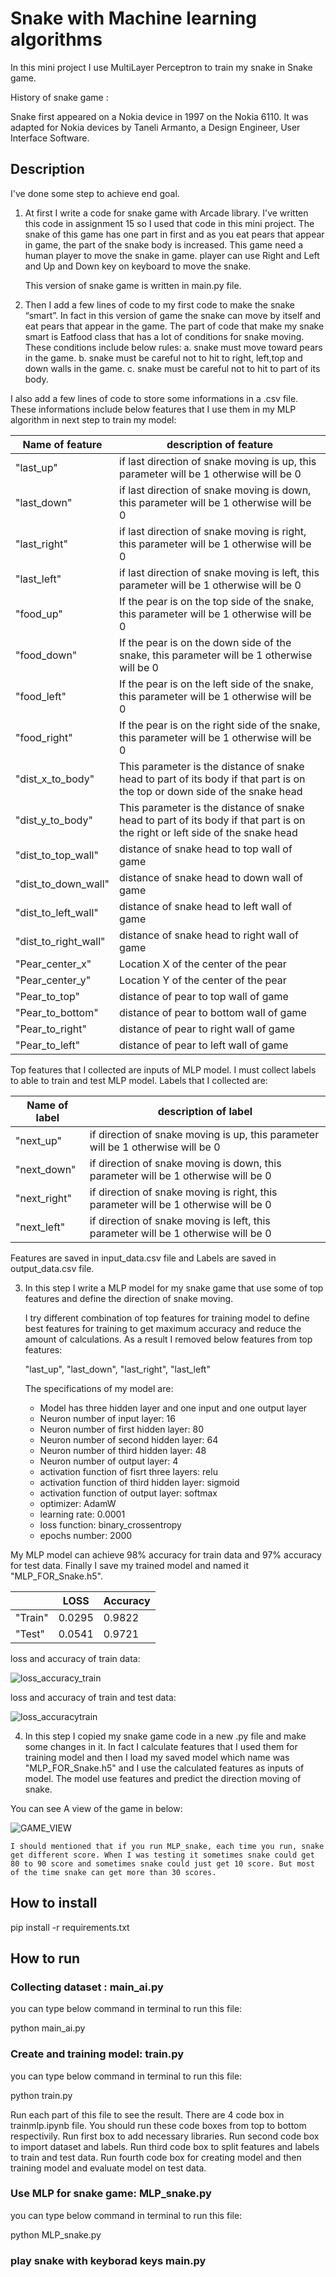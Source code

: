 # Snake with Machine learning algorithms

In this mini project I use MultiLayer Perceptron to train my snake in Snake game. 

History of snake game :

Snake first appeared on a Nokia device in 1997 on the Nokia 6110. It was adapted for Nokia devices by Taneli Armanto, a Design Engineer, User Interface Software.

## Description

I've done some step to achieve end goal.

1. At first I write a code for snake game with Arcade library. I've written this code in assignment 15 so I used that code in this mini project. 
   The snake of this game has one part in first and as you eat pears that appear in game, the part of the snake body is increased. This game need a human player to move the snake in game. player can use Right and Left and Up and Down key on keyboard to move the snake. 

   This version of snake game is written in main.py file.

2. Then I add a few lines of code to my first code to make the snake “smart”. In fact in this version of game the snake can move by itself and eat pears that appear in the game. The part of code that make my snake smart is Eatfood class that has a lot of conditions for snake moving. 
  These conditions include below rules:
  a. snake must move toward pears in the game.
  b. snake must be careful not to hit to right, left,top and down walls in the game.
  c. snake must be careful not to hit to part of its body.

  I also add a few lines of code to store some informations in a .csv file. 
  These informations include below features that I use them in my MLP algorithm in next step to train my model:
    
 |    Name of feature         |                                                       description of feature                                                 |
 | -------------------------- | ---------------------------------------------------------------------------------------------------------------------------- |
 |    "last_up"               |             if last direction of snake moving is up, this parameter will be 1 otherwise will be 0                            |
 |    "last_down"             |             if last direction of snake moving is down, this parameter will be 1 otherwise will be 0                          |
 |    "last_right"            |             if last direction of snake moving is right, this parameter will be 1 otherwise will be 0                         |
 |    "last_left"             |             if last direction of snake moving is left, this parameter will be 1 otherwise will be 0                          |
 |    "food_up"               |             If the pear is on the top side of the snake, this parameter will be 1 otherwise will be 0                        |
 |   "food_down"              |             If the pear is on the down side of the snake, this parameter will be 1 otherwise will be 0                       |
 |    "food_left"             |             If the pear is on the left side of the snake, this parameter will be 1 otherwise will be 0                       |
 |    "food_right"            |             If the pear is on the right side of the snake, this parameter will be 1 otherwise will be 0                      |
 |    "dist_x_to_body"        |   This parameter is the distance of snake head to part of its body if that part is on the top or down side of the snake head |
 |    "dist_y_to_body"        | This parameter is the distance of snake head to part of its body if that part is on the right or left side of the snake head |
 |    "dist_to_top_wall"      |                                     distance of snake head to top wall of game                                               |
 |    "dist_to_down_wall"     |                                     distance of snake head to down wall of game                                              |
 |    "dist_to_left_wall"     |                                     distance of snake head to left wall of game                                              |
 |    "dist_to_right_wall"    |                                     distance of snake head to right wall of game                                             |
 |    "Pear_center_x"         |                                     Location X of the center of the pear                                                     |
 |    "Pear_center_y"         |                                     Location Y of the center of the pear                                                     |
 |    "Pear_to_top"           |                                     distance of pear to top wall of game                                                     |
 |    "Pear_to_bottom"        |                                     distance of pear to bottom wall of game                                                  |
 |    "Pear_to_right"         |                                     distance of pear to right wall of game                                                   |
 |    "Pear_to_left"          |                                     distance of pear to left wall of game                                                    |

  Top features that I collected are inputs of MLP model. I must collect labels to able to train and test MLP model. 
  Labels that I collected are:

 |    Name of label           |                                  description of label                                 |
 | -------------------------- | ------------------------------------------------------------------------------------- |
 |    "next_up"               |  if direction of snake moving is up, this parameter will be 1 otherwise will be 0     |
 |    "next_down"             |  if direction of snake moving is down, this parameter will be 1 otherwise will be 0   |
 |    "next_right"            |  if direction of snake moving is right, this parameter will be 1 otherwise will be 0  |
 |    "next_left"             |  if direction of snake moving is left, this parameter will be 1 otherwise will be 0   |

   Features are saved in input_data.csv file and Labels are saved in output_data.csv file. 

3. In this step I write a MLP model for my snake game that use some of top features and define the direction of snake moving. 

    I try different combination of top features for training model to define best features for training to get maximum accuracy and reduce the amount of calculations. As a result I removed below features from top features:

    "last_up", "last_down", "last_right",  "last_left"

   The specifications of my model are:

   * Model has three hidden layer and one input and one output layer
   * Neuron number of input layer: 16
   * Neuron number of first hidden layer: 80
   * Neuron number of second hidden layer: 64
   * Neuron number of third hidden layer: 48
   * Neuron number of output layer: 4
   * activation function of fisrt three layers:   relu
   * activation function of third hidden layer:   sigmoid
   * activation function of output layer:   softmax
   * optimizer:     AdamW
   * learning rate: 0.0001
   * loss function:   binary_crossentropy
   * epochs number:      2000

  My MLP model can achieve 98% accuracy for train data and 97% accuracy for test data. Finally I save my trained model and named it "MLP_FOR_Snake.h5".
 
 |             |        LOSS       |     Accuracy    |
 | ------------| ------------------|-----------------|
 |    "Train"  |       0.0295      |      0.9822     |
 |    "Test"   |       0.0541      |      0.9721     |

 loss and accuracy of train data:

![loss_accuracy_train](https://github.com/javad7189/python-assignment/assets/86910174/7d88bee8-fbef-4349-ad28-0f121cc1ebb2)


 loss and accuracy of train and test data:

![loss_accuracytrain](https://github.com/javad7189/python-assignment/assets/86910174/28d5ae13-cede-4305-8b3f-0499de10f5a9)



 4. In this step I copied my snake game code in a new .py file and make some changes in it. In fact I calculate features that I used them for training model and then I load my saved model which name was "MLP_FOR_Snake.h5" and I use the calculated features as inputs of model. The model use features and predict the direction moving of snake.

  You can see A view of the game in below:

   ![GAME_VIEW](https://github.com/javad7189/python-assignment/assets/86910174/31d488b5-b753-4c0a-a07c-8f0ff7bf8bb0)


    I should mentioned that if you run MLP_snake, each time you run, snake get different score. When I was testing it sometimes snake could get 80 to 90 score and sometimes snake could just get 10 score. But most of the time snake can get more than 30 scores.  

## How to install

pip install -r requirements.txt

##  How to run

### Collecting dataset :     main_ai.py  

you can type below command in terminal to run this file:    

python main_ai.py


### Create and training model:   train.py

you can type below command in terminal to run this file:    

python train.py

Run each part of this file to see the result.
There are 4 code box in trainmlp.ipynb file. 
You should run these code boxes from top to bottom respectivily.
Run first box to add necessary libraries.
Run second code box to import dataset and labels.
Run third code box to split features and labels to train and test data.
Run fourth code box for creating model and then training model and evaluate model on test data. 


### Use MLP for snake game:      MLP_snake.py

you can type below command in terminal to run this file:    

python MLP_snake.py

### play snake with keyborad keys     main.py




